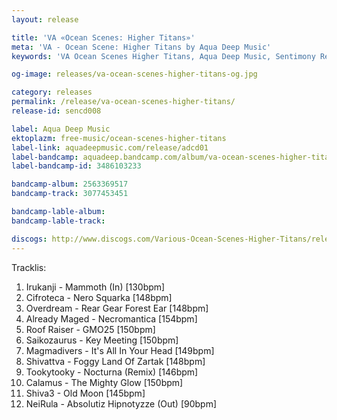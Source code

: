 ```yaml
---
layout: release

title: 'VA «Ocean Scenes: Higher Titans»'
meta: 'VA - Ocean Scene: Higher Titans by Aqua Deep Music'
keywords: 'VA Ocean Scenes Higher Titans, Aqua Deep Music, Sentimony Records'

og-image: releases/va-ocean-scenes-higher-titans-og.jpg

category: releases
permalink: /release/va-ocean-scenes-higher-titans/
release-id: sencd008

label: Aqua Deep Music
ektoplazm: free-music/ocean-scenes-higher-titans
label-link: aquadeepmusic.com/release/adcd01
label-bandcamp: aquadeep.bandcamp.com/album/va-ocean-scenes-higher-titans
label-bandcamp-id: 3486103233

bandcamp-album: 2563369517
bandcamp-track: 3077453451

bandcamp-lable-album: 
bandcamp-lable-track: 

discogs: http://www.discogs.com/Various-Ocean-Scenes-Higher-Titans/release/2023159
---
```


Tracklis:

01. Irukanji - Mammoth (In) [130bpm]
02. Cifroteca - Nero Squarka [148bpm]
03. Overdream - Rear Gear Forest Ear [148bpm]
04. Already Maged - Necromantica [154bpm]
05. Roof Raiser - GMO25 [150bpm]
06. Saikozaurus - Key Meeting [150bpm]
07. Magmadivers - It's All In Your Head [149bpm]
08. Shivattva - Foggy Land Of Zartak [148bpm]
09. Tookytooky - Nocturna (Remix) [146bpm]
10. Calamus - The Mighty Glow [150bpm]
11. Shiva3 - Old Moon [145bpm]
12. NeiRula - Absolutiz Hipnotyzze (Out) [90bpm]
